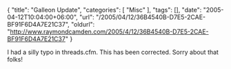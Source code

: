 {
	"title": "Galleon Update",
	"categories": [
		"Misc"
	],
	"tags": [],
	"date": "2005-04-12T10:04:00+06:00",
	"url": "/2005/04/12/36B4540B-D7E5-2CAE-BF91F6D4A7E21C37",
	"oldurl": "http://www.raymondcamden.com/2005/4/12/36B4540B-D7E5-2CAE-BF91F6D4A7E21C37"
}

I had a silly typo in threads.cfm. This has been corrected. Sorry about that folks!
